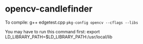 # opencv-candlefinder

To compile: g++ edgetest.cpp `pkg-config opencv --cflags --libs` 

You may have to run this command first: export LD_LIBRARY_PATH=$LD_LIBRARY_PATH:/usr/local/lib
